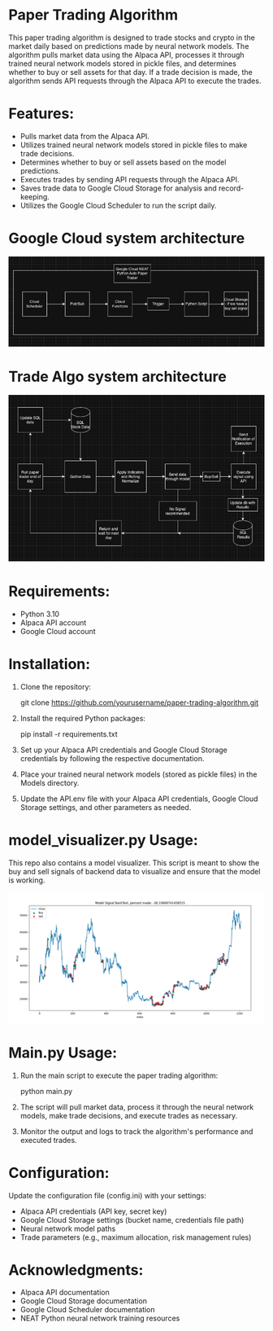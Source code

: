 # Paper Trading Algorithm

This paper trading algorithm is designed to trade stocks and crypto in the market daily based on predictions made by neural network models. The algorithm pulls market data using the Alpaca API, processes it through trained neural network models stored in pickle files, and determines whether to buy or sell assets for that day. If a trade decision is made, the algorithm sends API requests through the Alpaca API to execute the trades.

# Features:

- Pulls market data from the Alpaca API.
- Utilizes trained neural network models stored in pickle files to make trade decisions.
- Determines whether to buy or sell assets based on the model predictions.
- Executes trades by sending API requests through the Alpaca API.
- Saves trade data to Google Cloud Storage for analysis and record-keeping.
- Utilizes the Google Cloud Scheduler to run the script daily.

# Google Cloud system architecture

![Google Cloud System Design](Attachements/google_cloud_system_architecture.png)

# Trade Algo system architecture

![Trade Algo System Design](Attachements/system_design_overview.png)

# Requirements:

- Python 3.10
- Alpaca API account
- Google Cloud account

# Installation:

1. Clone the repository:

   git clone https://github.com/yourusername/paper-trading-algorithm.git

2. Install the required Python packages:

   pip install -r requirements.txt

3. Set up your Alpaca API credentials and Google Cloud Storage credentials by following the respective documentation.

4. Place your trained neural network models (stored as pickle files) in the Models directory.

5. Update the API.env file with your Alpaca API credentials, Google Cloud Storage settings, and other parameters as needed.

# model_visualizer.py Usage:

This repo also contains a model visualizer. This script is meant to show the buy and sell signals of backend data to visualize and ensure that the model is working.

![Model Trade Visualized](Attachements/ModelA_Visualization.png)

# Main.py Usage:

1. Run the main script to execute the paper trading algorithm:

   python main.py

2. The script will pull market data, process it through the neural network models, make trade decisions, and execute trades as necessary.

3. Monitor the output and logs to track the algorithm's performance and executed trades.

# Configuration:

Update the configuration file (config.ini) with your settings:

- Alpaca API credentials (API key, secret key)
- Google Cloud Storage settings (bucket name, credentials file path)
- Neural network model paths
- Trade parameters (e.g., maximum allocation, risk management rules)

# Acknowledgments:

- Alpaca API documentation
- Google Cloud Storage documentation
- Google Cloud Scheduler documentation
- NEAT Python neural network training resources
